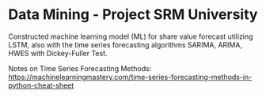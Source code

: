 # Data Mining -  Project SRM University
Constructed machine learning model (ML) for share value forecast utilizing LSTM, also with the time series forecasting algorithms SARIMA, ARIMA, HWES with Dickey-Fuller Test.

Notes on Time Series Forecasting Methods: https://machinelearningmastery.com/time-series-forecasting-methods-in-python-cheat-sheet
